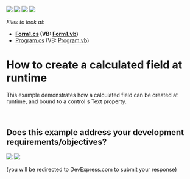 <!-- default badges list -->
![](https://img.shields.io/endpoint?url=https://codecentral.devexpress.com/api/v1/VersionRange/128599131/17.2.3%2B)
[![](https://img.shields.io/badge/Open_in_DevExpress_Support_Center-FF7200?style=flat-square&logo=DevExpress&logoColor=white)](https://supportcenter.devexpress.com/ticket/details/E1489)
[![](https://img.shields.io/badge/📖_How_to_use_DevExpress_Examples-e9f6fc?style=flat-square)](https://docs.devexpress.com/GeneralInformation/403183)
[![](https://img.shields.io/badge/💬_Leave_Feedback-feecdd?style=flat-square)](#does-this-example-address-your-development-requirementsobjectives)
<!-- default badges end -->
<!-- default file list -->
*Files to look at*:

* **[Form1.cs](./CS/UsingCalculatedFields/Form1.cs) (VB: [Form1.vb](./VB/UsingCalculatedFields/Form1.vb))**
* [Program.cs](./CS/UsingCalculatedFields/Program.cs) (VB: [Program.vb](./VB/UsingCalculatedFields/Program.vb))
<!-- default file list end -->
# How to create a calculated field at runtime


<p>This example demonstrates how a calculated field can be created at runtime, and bound to a control's Text property.</p>

<br/>


<!-- feedback -->
## Does this example address your development requirements/objectives?

[<img src="https://www.devexpress.com/support/examples/i/yes-button.svg"/>](https://www.devexpress.com/support/examples/survey.xml?utm_source=github&utm_campaign=reporting-winforms-calculated-field-runtime&~~~was_helpful=yes) [<img src="https://www.devexpress.com/support/examples/i/no-button.svg"/>](https://www.devexpress.com/support/examples/survey.xml?utm_source=github&utm_campaign=reporting-winforms-calculated-field-runtime&~~~was_helpful=no)

(you will be redirected to DevExpress.com to submit your response)
<!-- feedback end -->
